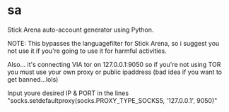 # sa

Stick Arena auto-account generator using Python.

NOTE: This bypasses the languagefilter for Stick Arena, so i suggest you not use it if you're going to use it for harmful activities.

Also... it's connecting VIA tor on 127.0.0.1:9050 so if you're not using TOR you must use your own proxy or public ipaddress (bad idea if you want to get banned...lols)

Input youre desired IP & PORT in the lines "socks.setdefaultproxy(socks.PROXY_TYPE_SOCKS5, '127.0.0.1', 9050)"
